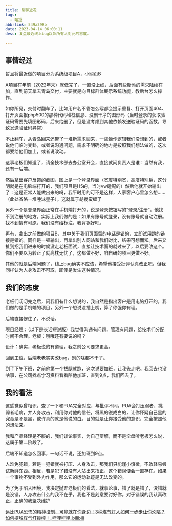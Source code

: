 ```yaml
---
title: 聊聊近况
tags:
  - 瞎扯
abbrlink: 549a398b
date: 2023-04-14 06:00:11
desc: 复盘最近线上bug以及所有人对此的态度。

---
```





## 事情经过

暂且将最近做的项目分为系统级项目A，小网页B

A项目在年前（2022年末）就做完了，一直没上线，后面有些新添的需求陆续在加，直到前天拿去青岛交付，主要就是向目标群体展示系统功能，教后台怎么操作。

如你所见，交付时翻车了，比如用户名不管怎么写都会提示重复、打开页面404、打开页面报php500的那种代码堆栈信息、没删干净的图形码（当时登录的获取验证码需要先填图形码，后来给删了，但是没考虑到其他依赖发送验证码的函数，导致发送验证码异常）

不止翻车，从青岛回来还带了一堆新需求回来，一些操作逻辑我们没想到的，或者说他们临时变卦，或者说沟通问题，需求不明确的地方是按照我们想法做的，这次都要给他们加上，或者说改动。

这事老板们知道了，请全技术部去办公室开会，直接就问负责人是谁：当然有我，还有一后端。

然后拿出客户反馈的截图，图上是一个登录界面（宽度特别宽，高度特别扁，这分明就是在电脑端打开的，我们项目是H5的，当时vw适配的）然后他就开始输出了：这是正常人能做出来的吗，我平时用的可不是这样，人家客户心里怎么想......（此处省略一堆唾沫星子）。这就属于胡搅蛮缠了

另外一个是登录界面正常在手机端打开的，说是登录按钮写的“登录/注册”，他找不到注册的地方。实际上我们做的是：如果有账号就登录，没有账号就自动注册。找不到情有可原，我们没有给标注，我背锅好吧。

再有，拿出之前做的项目B，其中关于我们页面留的电话是错的，立即试用跳的链接是错的。同样是一顿输出，再拿出别人网站和我们对比，结果可想而知。后来又扯到招我们进来的时候没走老板面试，直接让技术面的就过来了，以后要改这个。你们不要以为转正了就高枕无忧了，这都做不好，咱自研的项目更做不好。

其他的就是后端问题了，线上bug确实不应该，希望他接受批评认真改正吧，但我同样认为人身攻击不可取，即使是发生这种情况。

## 我们的态度

老板们叨叨完之后，问我们有什么想说的，我自然是指出客户是用电脑打开的，我们做的是手机端的项目，另外一个想说没插上嘴，算了你强你有理。

后端直接愣住了，不说话。

项目经理：（以下是长话短说版）我觉得沟通有问题，管理有问题，给技术们分配时间不合理。老板：哦哦还有要说的吗？

设计：确实，老板说的有道理，我之前公司要求更高。





回到工位，后端老老实实改bug，别的啥都不干了。

到了下午下班，之前他第一个拔腿就跑，这次说要加班，让我先走吧。我回去也没啥事，在公司找点学习资料看看陪他加班，直到9点，我们回去了。





## 我的看法

这感觉似曾相识，查了一下和PUA完全对应，与批评不同，PUA会打压弱者，挑弱者毛病，并人身攻击，利用你对他的信任，将黑的说成白的，让你怀疑自己黑的究竟是不是黑，或许真的就是他说的白。目的就是让你接受他的意识，完全按照他的想法来。

我和产品经理是不服的，我们谈论事实，为自己辩解，而不是全盘听老板怎么说，这属于第二阶段了。

后端不知道怎么回事，一句话不说，还加班到9点。





人难免犯错，若是一犯错就被打压、人身攻击，那我们只能谨小慎微，不敢轻易尝试新鲜东西。相反，若是犯了错没有人站出来指正，这个错误便会一直存在。如果一个事物不受到外力作用，那么它的运动轨迹是无法改变的。

为了免于陷入困境，我决定抛弃老板们的看法，就事论事，错了就是错了，没错就是没错，人身攻击什么的我不在乎，我也不是刻意要讨好你。对于错误的我认真改正，正确的我坚决维护



[远比PUA恐怖的精神控制，可能就在你身边！3种煤气灯人如何一步步让你沦陷？如何摆脱煤气灯操控！_哔哩哔哩_bilibili](https://www.bilibili.com/video/BV1a44y177Em/?spm_id_from=..top_right_bar_window_history.content.click&vd_source=1ec8998e58f8cdf9b1492f4de118be1a)
